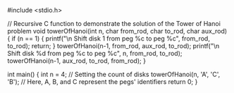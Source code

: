 #include <stdio.h>

// Recursive C function to demonstrate the solution of the Tower of Hanoi problem
void towerOfHanoi(int n, char from_rod, char to_rod, char aux_rod)
{
    if (n == 1)
    {
        printf("\n Shift disk 1 from peg %c to peg %c", from_rod, to_rod);
        return;
    }
    towerOfHanoi(n-1, from_rod, aux_rod, to_rod);
    printf("\n Shift disk %d from peg %c to peg %c", n, from_rod, to_rod);
    towerOfHanoi(n-1, aux_rod, to_rod, from_rod);
}

int main()
{
    int n = 4; // Setting the count of disks
    towerOfHanoi(n, 'A', 'C', 'B'); // Here, A, B, and C represent the pegs' identifiers
    return 0;
}
